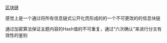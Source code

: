 [区块链](https://www.cnblogs.com/zhuweiheng/p/8206188.html)

感觉上是一个通过将所有信息链式公开化而形成的的一个不可更改的的信息块链

通过加密算法保证主题内容的Hash值的不可重复，通过“六次确认”来进行分叉有效性的鉴别
